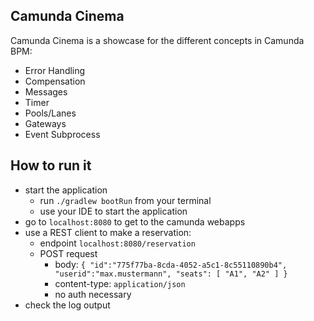 ## Camunda Cinema
Camunda Cinema is a showcase for the different concepts in Camunda BPM:

- Error Handling
- Compensation
- Messages
- Timer
- Pools/Lanes
- Gateways
- Event Subprocess

## How to run it
- start the application 
    - run `./gradlew bootRun` from your terminal
    - use your IDE to start the application
- go to `localhost:8080` to get to the camunda webapps
- use a REST client to make a reservation:
    - endpoint `localhost:8080/reservation`
    - POST request 
        - body: `{ "id":"775f77ba-8cda-4052-a5c1-8c55110890b4",
      "userid":"max.mustermann",
      "seats": [ "A1", "A2" ] }`
        - content-type: `application/json`
        - no auth necessary
- check the log output